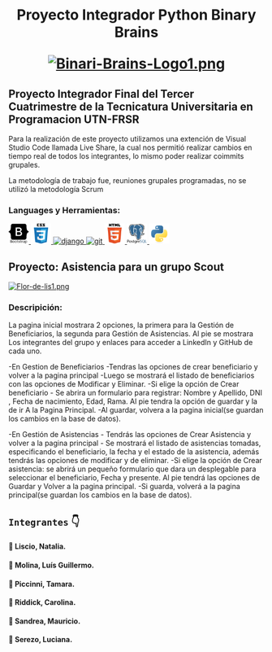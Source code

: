 <h1 align= "center" >Proyecto Integrador Python Binary Brains
  
[![Binari-Brains-Logo1.png](https://i.postimg.cc/9MSmTfNR/Binari-Brains-Logo1.png)](https://postimg.cc/TLVvvTxf)

<h2>Proyecto Integrador Final del Tercer Cuatrimestre de la Tecnicatura Universitaria en Programacion UTN-FRSR</h2>

<p>Para la realización de este proyecto utilizamos una extención de Visual Studio Code llamada Live Share, la cual nos permitió realizar cambios en tiempo real de todos los integrantes, lo mismo poder realizar coimmits grupales.</p>

<p>La metodología de trabajo fue, reuniones grupales programadas, no se utilizó la metodología Scrum</p>

<h3 align="left">Languages y Herramientas:</h3>
<p align="left"> 
	<a href="https://getbootstrap.com" target="_blank" rel="noreferrer"> <img src="https://raw.githubusercontent.com/devicons/devicon/master/icons/bootstrap/bootstrap-plain-wordmark.svg" alt="bootstrap" width="40" height="40"/> </a> 
	<a href="https://www.w3schools.com/css/" target="_blank" rel="noreferrer"> <img src="https://raw.githubusercontent.com/devicons/devicon/master/icons/css3/css3-original-wordmark.svg" alt="css3" width="40" height="40"/> </a> 
	<a href="https://www.djangoproject.com/" target="_blank" rel="noreferrer"> <img src="https://cdn.worldvectorlogo.com/logos/django.svg" alt="django" width="40" height="40"/> </a> 
	<a href="https://git-scm.com/" target="_blank" rel="noreferrer"> <img src="https://www.vectorlogo.zone/logos/git-scm/git-scm-icon.svg" alt="git" width="40" height="40"/> </a> 
	<a href="https://www.w3.org/html/" target="_blank" rel="noreferrer"> <img src="https://raw.githubusercontent.com/devicons/devicon/master/icons/html5/html5-original-wordmark.svg" alt="html5" width="40" height="40"/> </a> 
	<a href="https://www.postgresql.org" target="_blank" rel="noreferrer"> <img src="https://raw.githubusercontent.com/devicons/devicon/master/icons/postgresql/postgresql-original-wordmark.svg" alt="postgresql" width="40" height="40"/> </a> 
	<a href="https://www.python.org" target="_blank" rel="noreferrer"> <img src="https://raw.githubusercontent.com/devicons/devicon/master/icons/python/python-original.svg" alt="python" width="40" height="40"/> </a> 
</p>

## Proyecto: Asistencia para un grupo Scout 
[![Flor-de-lis1.png](https://i.postimg.cc/jS7Z4Mgv/Flor-de-lis1.png)](https://postimg.cc/mPTYbyGF)
</p>


### Descripición:
La pagina inicial mostrara 2 opciones, la primera para la Gestión de Beneficiarios, la segunda para Gestión de Asistencias. Al pie se mostrara Los integrantes del grupo y enlaces para acceder a LinkedIn y GitHub de cada uno.
  
-En Gestion de Beneficiarios
	-Tendras las opciones de crear beneficiario y volver a la pagina principal
	-Luego se mostrará el listado de beneficiarios con las opciones de Modificar y Eliminar.
	-Si elige la opción de Crear beneficiario
	- Se abrira un formulario para registrar: Nombre y Apellido, DNI , Fecha de nacimiento, Edad, Rama. Al pie tendra la opción de guardar y la de ir A la Pagina Principal.
	-Al guardar, volvera a la pagina inicial(se guardan los cambios en la base de datos).

-En Gestión de Asistencias
	- Tendrás las opciones de Crear Asistencia y volver a la pagina principal
	- Se mostrará el listado de asistencias tomadas, especificando el beneficiario, la fecha y el estado de la asistencia, además tendrás las opciones de modificar y de eliminar.
	-Si elige la opción de Crear asistencia: se abrirá un pequeño formulario que dara un desplegable para seleccionar el beneficiario, Fecha y presente. Al pie tendrá las opciones de Guardar y Volver a la pagina principal.
	-Si guarda, volverá a la pagina principal(se guardan los cambios en la base de datos).


## `Integrantes` :point_down:
#### :brain:  Liscio, Natalia. 
#### :brain:  Molina, Luís Guillermo.
#### :brain:  Piccinni, Tamara.
#### :brain:  Riddick, Carolina.
#### :brain:  Sandrea,	Mauricio.
#### :brain:  Serezo,	Luciana.
